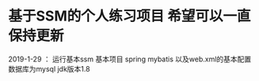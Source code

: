 # 基于SSM的个人练习项目 希望可以一直保持更新
2019-1-29 ： 运行基本ssm 基本项目 spring mybatis 以及web.xml的基本配置 数据库为mysql jdk版本1.8
